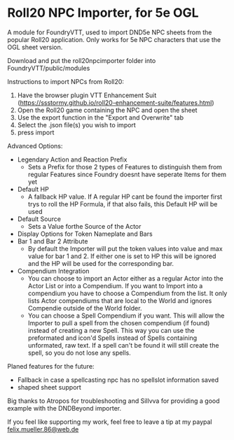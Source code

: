 # Roll20 NPC Importer, for 5e OGL
A module for FoundryVTT, used to import DND5e NPC sheets from the popular Roll20 application.
Only works for 5e NPC characters that use the OGL sheet version.

Download and put the roll20npcimporter folder into FoundryVTT/public/modules

Instructions to import NPCs from Roll20:
1. Have the browser plugin VTT Enhancement Suit (https://ssstormy.github.io/roll20-enhancement-suite/features.html)
2. Open the Roll20 game containing the NPC and open the sheet
3. Use the export function in the "Export and Overwrite" tab
4. Select the .json file(s) you wish to import
5. press import

Advanced Options:
- Legendary Action and Reaction Prefix
   - Sets a Prefix for those 2 types of Features to distinguish them from regular Features since Foundry doesnt have seperate Items for them yet
- Default HP
   - A fallback HP value. If A regular HP cant be found the importer first trys to roll the HP Formula, if that also fails, this Default HP will be used
- Default Source
  - Sets a Value forthe Source of the Actor
- Display Options for Token Nameplate and Bars
- Bar 1 and Bar 2 Attribute
   - By default the Importer will put the token values into value and max value for bar 1 and 2. If either one is set to HP this will be ignored and the HP will be used for the corresponding bar.
- Compendium Integration
   - You can choose to import an Actor either as a regular Actor into the Actor List or into a Compendium. If you want to Import into a compendium you have to choose a Compendium from the list. It only lists Actor compendiums that are local to the World and ignores Compendie outside of the World folder.
   - You can choose a Spell Compendium if you want. This will allow the Importer to pull a spell from the chosen compendium (if found) instead of creating a new Spell. This way you can use the preformated and icon'd Spells instead of Spells containing unformated, raw text. If a spell can't be found it will still create the spell, so you do not lose any spells. 

Planed features for the future:
- Fallback in case a spellcasting npc has no spellslot information saved
- shaped sheet support


Big thanks to Atropos for troubleshooting and Sillvva for providing a good example with the DNDBeyond importer.

If you feel like supporting my work, feel free to leave a tip at my paypal felix.mueller.86@web.de
